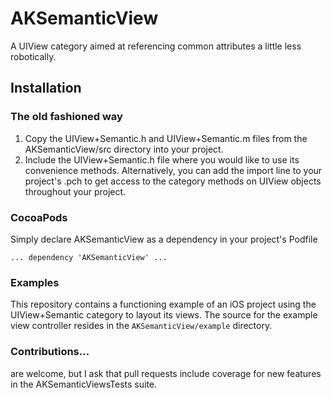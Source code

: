 # AKSemanticView
A UIView category aimed at referencing common attributes a little less robotically.

## Installation

### The old fashioned way

1. Copy the UIView+Semantic.h and UIView+Semantic.m files from the AKSemanticView/src directory into your project.
1. Include the UIView+Semantic.h file where you would like to use its convenience methods. Alternatively, you can add the import line to your project's .pch  to get access to the category methods on UIView objects throughout your project.

### CocoaPods
Simply declare AKSemanticView as a dependency in your project's Podfile

`...
dependency 'AKSemanticView'
...`

### Examples
This repository contains a functioning example of an iOS project using the UIView+Semantic category to layout its views. The source for the example view controller resides in the `AKSemanticView/example` directory.

### Contributions...
are welcome, but I ask that pull requests include coverage for new features in the AKSemanticViewsTests suite.